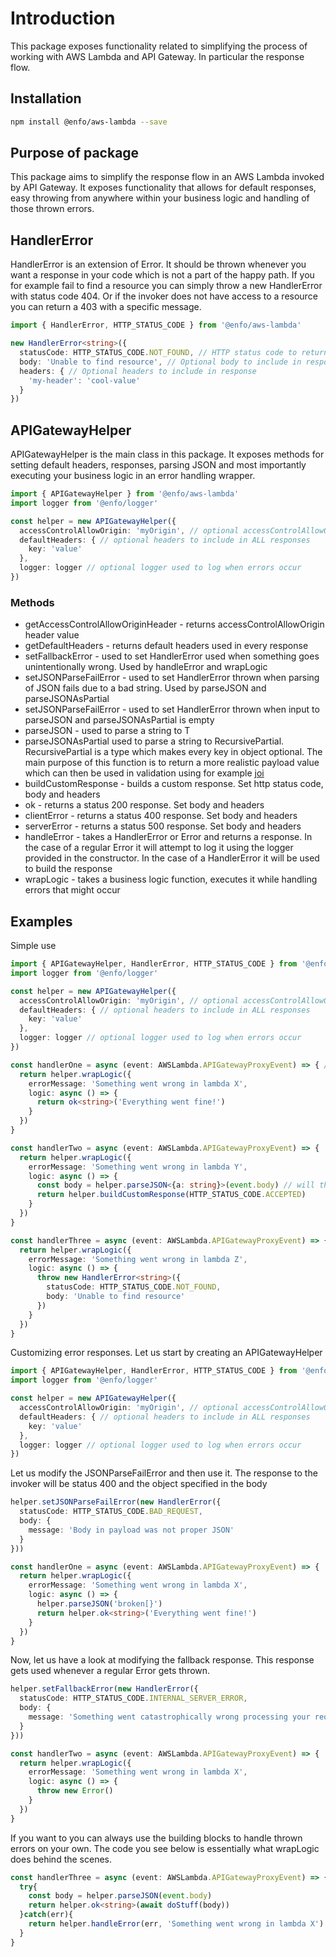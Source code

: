 # Introduction

This package exposes functionality related to simplifying the process of working with AWS Lambda and API Gateway. In particular the response flow.

## Installation

```bash
npm install @enfo/aws-lambda --save
```

## Purpose of package

This package aims to simplify the response flow in an AWS Lambda invoked by API Gateway. It exposes functionality that allows for default responses, easy throwing from anywhere within your business logic and handling of those thrown errors.

## HandlerError

HandlerError is an extension of Error. It should be thrown whenever you want a response in your code which is not a part of the happy path. If you for example fail to find a resource you can simply throw a new HandlerError with status code 404. Or if the invoker does not have access to a resource you can return a 403 with a specific message.

```typescript
import { HandlerError, HTTP_STATUS_CODE } from '@enfo/aws-lambda'

new HandlerError<string>({
  statusCode: HTTP_STATUS_CODE.NOT_FOUND, // HTTP status code to return to invoker
  body: 'Unable to find resource', // Optional body to include in response
  headers: { // Optional headers to include in response
    'my-header': 'cool-value'
  }
})
```

## APIGatewayHelper

APIGatewayHelper is the main class in this package. It exposes methods for setting default headers, responses, parsing JSON and most importantly executing your business logic in an error handling wrapper.

```typescript
import { APIGatewayHelper } from '@enfo/aws-lambda'
import logger from '@enfo/logger'

const helper = new APIGatewayHelper({
  accessControlAllowOrigin: 'myOrigin', // optional accessControlAllowOrigin header, defaults to '*'
  defaultHeaders: { // optional headers to include in ALL responses
    key: 'value'
  },
  logger: logger // optional logger used to log when errors occur
})
```

### Methods

* getAccessControlAllowOriginHeader - returns accessControlAllowOrigin header value
* getDefaultHeaders - returns default headers used in every response
* setFallbackError - used to set HandlerError used when something goes unintentionally wrong. Used by handleError and wrapLogic
* setJSONParseFailError - used to set HandlerError thrown when parsing of JSON fails due to a bad string. Used by parseJSON and parseJSONAsPartial
* setJSONParseFailError - used to set HandlerError thrown when input to parseJSON and parseJSONAsPartial is empty
* parseJSON<T> - used to parse a string to T
* parseJSONAsPartial<T> used to parse a string to RecursivePartial<T>. RecursivePartial is a type which makes every key in object optional. The main purpose of this function is to return a more realistic payload value which can then be used in validation using for example [joi](https://www.npmjs.com/package/joi)
* buildCustomResponse - builds a custom response. Set http status code, body and headers
* ok - returns a status 200 response. Set body and headers
* clientError - returns a status 400 response. Set body and headers
* serverError - returns a status 500 response. Set body and headers
* handleError - takes a HandlerError or Error and returns a response. In the case of a regular Error it will attempt to log it using the logger provided in the constructor. In the case of a HandlerError it will be used to build the response
* wrapLogic - takes a business logic function, executes it while handling errors that might occur

## Examples

Simple use

```typescript
import { APIGatewayHelper, HandlerError, HTTP_STATUS_CODE } from '@enfo/aws-lambda'
import logger from '@enfo/logger'

const helper = new APIGatewayHelper({
  accessControlAllowOrigin: 'myOrigin', // optional accessControlAllowOrigin header, defaults to '*'
  defaultHeaders: { // optional headers to include in ALL responses
    key: 'value'
  },
  logger: logger // optional logger used to log when errors occur
})

const handlerOne = async (event: AWSLambda.APIGatewayProxyEvent) => { // interface from @types/aws-lambda
  return helper.wrapLogic({
    errorMessage: 'Something went wrong in lambda X',
    logic: async () => {
      return ok<string>('Everything went fine!')
    }
  })
}

const handlerTwo = async (event: AWSLambda.APIGatewayProxyEvent) => {
  return helper.wrapLogic({
    errorMessage: 'Something went wrong in lambda Y',
    logic: async () => {
      const body = helper.parseJSON<{a: string}>(event.body) // will throw if something is wrong with the body, which will be handled by the wrapper
      return helper.buildCustomResponse(HTTP_STATUS_CODE.ACCEPTED)
    }
  })
}

const handlerThree = async (event: AWSLambda.APIGatewayProxyEvent) => {
  return helper.wrapLogic({
    errorMessage: 'Something went wrong in lambda Z',
    logic: async () => {
      throw new HandlerError<string>({
        statusCode: HTTP_STATUS_CODE.NOT_FOUND,
        body: 'Unable to find resource'
      })
    }
  })
}
```

Customizing error responses. Let us start by creating an APIGatewayHelper

```typescript
import { APIGatewayHelper, HandlerError, HTTP_STATUS_CODE } from '@enfo/aws-lambda'
import logger from '@enfo/logger'

const helper = new APIGatewayHelper({
  accessControlAllowOrigin: 'myOrigin', // optional accessControlAllowOrigin header, defaults to '*'
  defaultHeaders: { // optional headers to include in ALL responses
    key: 'value'
  },
  logger: logger // optional logger used to log when errors occur
})
```

Let us modify the JSONParseFailError and then use it. The response to the invoker will be status 400 and the object specified in the body

```typescript
helper.setJSONParseFailError(new HandlerError({
  statusCode: HTTP_STATUS_CODE.BAD_REQUEST,
  body: {
    message: 'Body in payload was not proper JSON'
  }
}))

const handlerOne = async (event: AWSLambda.APIGatewayProxyEvent) => {
  return helper.wrapLogic({
    errorMessage: 'Something went wrong in lambda X',
    logic: async () => {
      helper.parseJSON('broken[}')
      return helper.ok<string>('Everything went fine!')
    }
  })
}
```

Now, let us have a look at modifying the fallback response. This response gets used whenever a regular Error gets thrown.

```typescript
helper.setFallbackError(new HandlerError({
  statusCode: HTTP_STATUS_CODE.INTERNAL_SERVER_ERROR,
  body: {
    message: 'Something went catastrophically wrong processing your request, I am sorry'
  }
}))

const handlerTwo = async (event: AWSLambda.APIGatewayProxyEvent) => {
  return helper.wrapLogic({
    errorMessage: 'Something went wrong in lambda X',
    logic: async () => {
      throw new Error()
    }
  })
}
```

If you want to you can always use the building blocks to handle thrown errors on your own. The code you see below is essentially what wrapLogic does behind the scenes.

```typescript
const handlerThree = async (event: AWSLambda.APIGatewayProxyEvent) => {
  try{
    const body = helper.parseJSON(event.body)
    return helper.ok<string>(await doStuff(body))
  }catch(err){
    return helper.handleError(err, 'Something went wrong in lambda X')
  }
}
```
